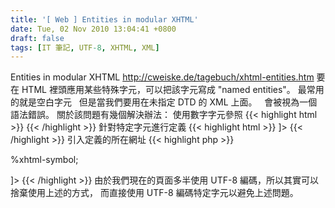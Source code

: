 ```yaml
---
title: '[ Web ] Entities in modular XHTML'
date: Tue, 02 Nov 2010 13:04:41 +0800
draft: false
tags: [IT 筆記, UTF-8, XHTML, XML]
---
```


Entities in modular XHTML http://cweiske.de/tagebuch/xhtml-entities.htm 要在 HTML 裡頭應用某些特殊字元，可以把該字元寫成 "named entities"。 最常用的就是空白字元   但是當我們要用在未指定 DTD 的 XML 上面。   會被視為一個語法錯誤。 關於該問題有幾個解決辦法： 使用數字字元參照 {{< highlight html >}} <title>Hello & #160;</title>
{{< /highlight >}}
 針對特定字元進行定義 {{< highlight html >}} <?xml version="1.0" encoding="utf-8"?> <!DOCTYPE html PUBLIC "-//W3C//DTD XHTML 1.1//EN" "http://www.w3.org/TR/xhtml11/DTD/xhtml11.dtd" \[ <!ENTITY nbsp "& #160;"> \]> <html xmlns="http://www.w3.org/1999/xhtml" xml:lang="en">
{{< /highlight >}}
 引入定義的所在網址
{{< highlight php >}}
<?xml version="1.0" encoding="utf-8"?> <!DOCTYPE html PUBLIC "-//W3C//DTD XHTML 1.1//EN" "http://www.w3.org/TR/xhtml11/DTD/xhtml11.dtd" \[ <!ENTITY % xhtml-symbol PUBLIC "-//W3C//ENTITIES Symbols for XHTML//EN" "http://www.w3.org/MarkUp/DTD/xhtml-symbol.ent"> %xhtml-symbol;

\]> <html xmlns="http://www.w3.org/1999/xhtml" xml:lang="en">
{{< /highlight >}}
 由於我們現在的頁面多半使用 UTF-8 編碼，所以其實可以捨棄使用上述的方式， 而直接使用 UTF-8 編碼特定字元以避免上述問題。